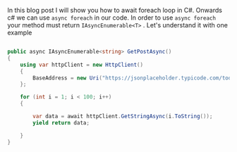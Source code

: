 
In this blog post I will show you how to await foreach loop in C#. Onwards c# we can use `async foreach` in our code. In order to use `async foreach` your method must return `IAsyncEnumerable<T>` . 
Let's understand it with one example

```csharp

public async IAsyncEnumerable<string> GetPostAsync()
{
	using var httpClient = new HttpClient()
	{
		BaseAddress = new Uri("https://jsonplaceholder.typicode.com/todos/")
	};

	for (int i = 1; i < 100; i++)
	{

		var data = await httpClient.GetStringAsync(i.ToString());
		yield return data;

	}
}
```
<!--stackedit_data:
eyJoaXN0b3J5IjpbLTIwNzgzOTExMjJdfQ==
-->